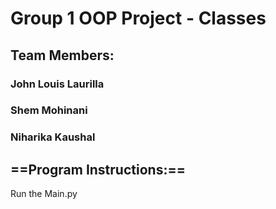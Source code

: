 # Group 1 OOP Project - Classes

## Team Members:
### John Louis Laurilla
### Shem Mohinani
### Niharika Kaushal

## ==Program Instructions:==

Run the Main.py


